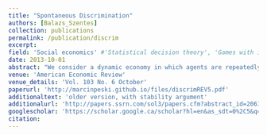 ```yaml
---
title: "Spontaneous Discrimination"
authors: [Balazs_Szentes]
collection: publications
permalink: /publication/discrim
excerpt: 
field: 'Social economics' #'Statistical decision theory', 'Games with incomplete information', 'Dynamic Games', Social economics
date: 2013-10-01
abstract: "We consider a dynamic economy in which agents are repeatedly matched and decide whether or not to form profitable partnerships. Each agent has a physical color and a social color. An agent's social color acts as a signal, conveying information about the physical color of agents in his partnership history. Before an agent makes a decision, he observes his match's physical and social colors. Neither the physical color nor the social color is payoff relevant. We identify environments where equilibria arise in which agents condition their decisions on the physical and social colors of their potential partners. That is, they discriminate."
venue: 'American Economic Review'
venue_details: 'Vol. 103 No. 6 October'
paperurl: 'http://marcinpeski.github.io/files/discrimREV5.pdf'
additionaltext: 'older version, with stability argument'
additionalurl: 'http://papers.ssrn.com/sol3/papers.cfm?abstract_id=2061304'
googlescholar: 'https://scholar.google.ca/scholar?hl=en&as_sdt=0%2C5&q=spontaneous+discrimination&btnG=&oq=spontaneous+discr'
citation: 
---
```

